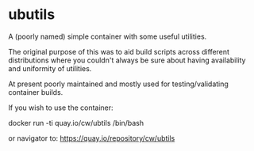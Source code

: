 ubutils
=======

A (poorly named) simple container with some useful utilities.

The original purpose of this was to aid build scripts across different
distributions where you couldn't always be sure about having
availability and uniformity of utilities.

At present poorly maintained and mostly used for testing/validating
container builds.

If you wish to use the container:

  docker run -ti quay.io/cw/ubtils /bin/bash

or navigator to: https://quay.io/repository/cw/ubtils
